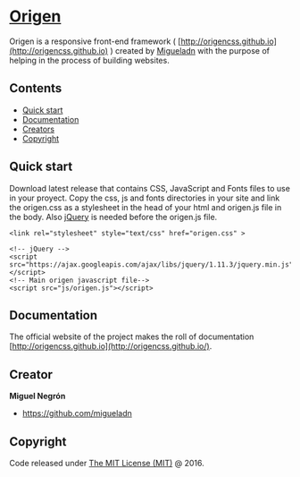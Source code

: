 # [Origen](http://origencss.github.io/)
Origen is a responsive front-end framework ( [http://origencss.github.io](http://origencss.github.io) ) created by [Migueladn](https://github.com/migueladn) with the purpose of helping in the process of building websites.

## Contents

* [Quick start](#quick-start)
* [Documentation](#documentation)
* [Creators](#creator)
* [Copyright](#copyright)

## Quick start
Download latest release that contains CSS, JavaScript and Fonts files to use in your proyect. Copy the css, js and fonts directories in your site and link the origen.css as a stylesheet in the head of your html and origen.js file in the body. Also [jQuery](https://jquery.com/) is needed before the origen.js file. 

```
<link rel="stylesheet" style="text/css" href="origen.css" >
```

```
<!-- jQuery -->
<script src="https://ajax.googleapis.com/ajax/libs/jquery/1.11.3/jquery.min.js"></script>
<!-- Main origen javascript file-->
<script src="js/origen.js"></script> 
```
## Documentation

The official website of the project makes the roll of documentation [http://origencss.github.io](http://origencss.github.io/).

## Creator

**Miguel Negrón** 
* <https://github.com/migueladn>

## Copyright

Code released under [The MIT License (MIT)](https://github.com/origencss/origen/blob/master/LICENSE) @ 2016.